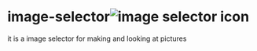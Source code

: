 # image-selector![image selector icon](https://github.com/user-attachments/assets/e449aa8e-7611-48d1-b412-a92f64ce3531)




it is a image selector for making and looking at pictures 
